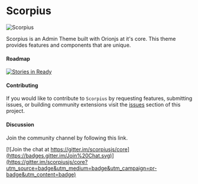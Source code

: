 # Scorpius


![Scorpius][1]

Scorpius is an Admin Theme built with Orionjs at it's core. This theme provides features and components that are unique.

#### Roadmap
[![Stories in Ready](https://badge.waffle.io/scorpiusjs/core.png?label=ready&title=Ready)](http://waffle.io/scorpiusjs/core)

#### Contributing
If you would like to contribute to `Scorpius` by requesting features, submitting issues, or building community extensions visit the [issues](https://github.com/scorpiusjs/core/issues) section of this project. 

#### Discussion
Join the community channel by following this link.

[![Join the chat at https://gitter.im/scorpiusjs/core](https://badges.gitter.im/Join%20Chat.svg)](https://gitter.im/scorpiusjs/core?utm_source=badge&utm_medium=badge&utm_campaign=pr-badge&utm_content=badge)


  [1]: https://raw.githubusercontent.com/scorpiusjs/graphics/master/logos/scorpiusjs-logo.png
